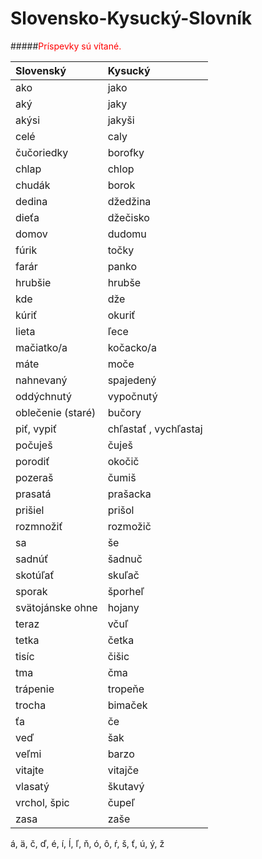 # Slovensko-Kysucký-Slovník
#####<span style="color: red;">Príspevky sú vítané.</span>


Slovenský                           | Kysucký 
:-------                            | :------ 
ako                                 | jako 
aký                                 | jaky
akýsi                               | jakyši
celé                                | caly
čučoriedky                          | borofky
chlap                               | chlop
chudák                              | borok
dedina                              | džedžina
dieťa                               | džečisko
domov                               | dudomu    
fúrik                               | točky
farár                               | panko
hrubšie                             | hrubše
kde                                 | dže
kúriť                               | okuriť
lieta                               | ľece
mačiatko/a                          | kočacko/a
máte                                | moče
nahnevaný                           | spajedený
oddýchnutý                          | vypočnutý
oblečenie (staré)                   | bučory
piť, vypiť                          | chľastať , vychľastaj 
počuješ                             | čuješ
porodiť                             | okočič
pozeraš                             | čumiš 
prasatá                             | prašacka
prišiel                             | prišol
rozmnožiť                           | rozmožič
sa                                  | še
sadnúť                              | šadnuč
skotúľať                            | skuľač
sporak                              | šporheľ
svätojánske ohne                    | hojany
teraz                               | včuľ 
tetka                               | četka
tisíc                               | čišic
tma                                 | čma
trápenie                            | tropeňe
trocha                              | bimaček 
ťa                                  | če
veď                                 | šak
veľmi                               | barzo
vitajte                             | vitajče 
vlasatý                             | škutavý
vrchol, špic                        | čupeľ 
zasa                                | zaše



á, ä, č, ď, é, í, ĺ, ľ, ň, ó, ô, ŕ, š, ť, ú, ý, ž
    